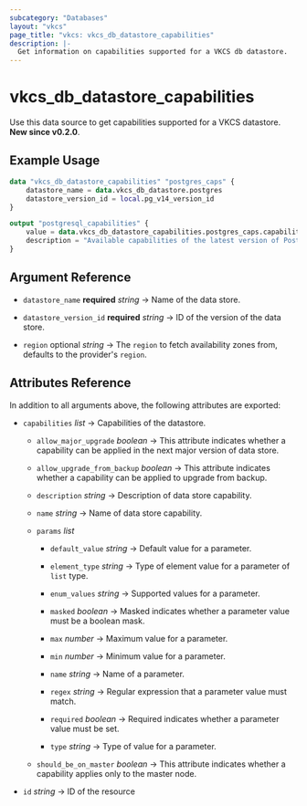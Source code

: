 ```yaml
---
subcategory: "Databases"
layout: "vkcs"
page_title: "vkcs: vkcs_db_datastore_capabilities"
description: |-
  Get information on capabilities supported for a VKCS db datastore.
---
```


# vkcs_db_datastore_capabilities

Use this data source to get capabilities supported for a VKCS datastore. **New since v0.2.0**.

## Example Usage

```terraform
data "vkcs_db_datastore_capabilities" "postgres_caps" {
	datastore_name = data.vkcs_db_datastore.postgres
	datastore_version_id = local.pg_v14_version_id
}

output "postgresql_capabilities" {
	value = data.vkcs_db_datastore_capabilities.postgres_caps.capabilities
	description = "Available capabilities of the latest version of PostgreSQL datastore."
}
```

## Argument Reference
- `datastore_name` **required** *string* &rarr;  Name of the data store.

- `datastore_version_id` **required** *string* &rarr;  ID of the version of the data store.

- `region` optional *string* &rarr;  The `region` to fetch availability zones from, defaults to the provider's `region`.


## Attributes Reference
In addition to all arguments above, the following attributes are exported:
- `capabilities`  *list* &rarr;  Capabilities of the datastore.
  - `allow_major_upgrade` *boolean* &rarr;  This attribute indicates whether a capability can be applied in the next major version of data store.

  - `allow_upgrade_from_backup` *boolean* &rarr;  This attribute indicates whether a capability can be applied to upgrade from backup.

  - `description` *string* &rarr;  Description of data store capability.

  - `name` *string* &rarr;  Name of data store capability.

  - `params`  *list*
    - `default_value` *string* &rarr;  Default value for a parameter.

    - `element_type` *string* &rarr;  Type of element value for a parameter of `list` type.

    - `enum_values` *string* &rarr;  Supported values for a parameter.

    - `masked` *boolean* &rarr;  Masked indicates whether a parameter value must be a boolean mask.

    - `max` *number* &rarr;  Maximum value for a parameter.

    - `min` *number* &rarr;  Minimum value for a parameter.

    - `name` *string* &rarr;  Name of a parameter.

    - `regex` *string* &rarr;  Regular expression that a parameter value must match.

    - `required` *boolean* &rarr;  Required indicates whether a parameter value must be set.

    - `type` *string* &rarr;  Type of value for a parameter.


  - `should_be_on_master` *boolean* &rarr;  This attribute indicates whether a capability applies only to the master node.


- `id` *string* &rarr;  ID of the resource


